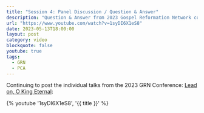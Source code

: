 ```yaml
---
title: "Session 4: Panel Discussion / Question & Answer"
description: "Question & Answer from 2023 Gospel Reformation Network conference."
url: "https://www.youtube.com/watch?v=1syDI6X1eS8"
date: 2023-05-13T18:00:00
layout: post
category: video
blockquote: false
youtube: true
tags:
  - GRN
  - PCA
---
```


Continuing to post the individual talks from the 2023 GRN Conference: [Lead on, O King Eternal](/blog/grn-conference-lead-on-o-king-eternal/):

{% youtube '1syDI6X1eS8', '{{ title }}' %}
